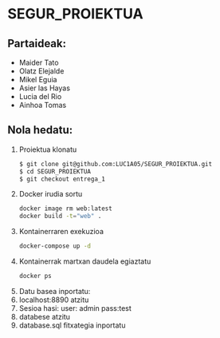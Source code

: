 # SEGUR_PROIEKTUA

## Partaideak:
- Maider Tato
- Olatz Elejalde
- Mikel Eguia
- Asier las Hayas
- Lucia del Rio
- Ainhoa Tomas

## Nola hedatu:
1. Proiektua klonatu
   ```bash
   $ git clone git@github.com:LUC1A05/SEGUR_PROIEKTUA.git
   $ cd SEGUR_PROIEKTUA
   $ git checkout entrega_1
   ```
3. Docker irudia sortu
   ```bash
   docker image rm web:latest
   docker build -t="web" .
   ```
5. Kontainerraren exekuzioa
   ```bash
   docker-compose up -d
   ```
7. Kontainerrak martxan daudela egiaztatu
   ```bash
   docker ps
   ```
9. Datu basea inportatu:
  1. localhost:8890 atzitu
  2. Sesioa hasi:
     user: admin
     pass:test
  3. databese atzitu
  4. database.sql fitxategia inportatu
